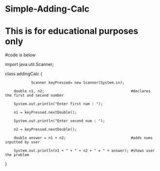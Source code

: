 # Simple-Adding-Calc
# This is for educational purposes only
#code is below

import java.util.Scanner;

class addingCalc {

                Scanner keyPressed= new Scanner(System.in);

		double n1, n2;                                        #declares the first and second number

		System.out.println("Enter first num : ");

		n1 = keyPressed.nextDouble();

		System.out.println("Enter second num : ");

		n2 = keyPressed.nextDouble();

		double answer = n1 + n2;                              #adds nums inputted by user

		System.out.println(n1 + " + " + n2 + " = " + answer); #shows user the problem

}

